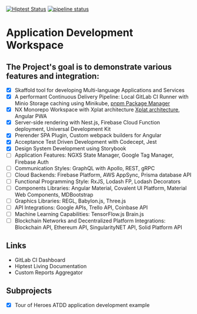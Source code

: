 [![Hiptest Status](https://app.hiptest.com/badges/folder/722126)](https://app.hiptest.com/projects/105770/test-plan/folders/722126) [![pipeline status](https://gitlab.com/bohushvitali/sandbox/badges/master/pipeline.svg)](https://gitlab.com/bohushvitali/sandbox/commits/master)

# Application Development Workspace

## The Project's goal is to demonstrate various features and integration:

- [x] Skaffold tool for developing Multi-language Applications and Services
- [x] A performant Continuous Delivery Pipeline: Local GitLab CI Runner with Minio Storage caching using Minikube, [pnpm Package Manager](https://github.com/pnpm/benchmarks-of-javascript-package-managers)
- [x] NX Monorepo Workspace with Xplat architecture [Xplat architecture](https://docs.google.com/document/d/1gUcPuHWjyO6nI3FLWCCfj-7rgAkcHUewdMYj_Izlm9U), Angular PWA
- [x] Server-side rendering with Nest.js, Firebase Cloud Function deployment, Universal Development Kit
- [x] Prerender SPA Plugin, Custom webpack builders for Angular
- [x] Acceptance Test Driven Development with Codecept, Jest
- [x] Design System Development using Storybook
- [ ] Application Features: NGXS State Manager, Google Tag Manager, Firebase Auth
- [ ] Communication Styles: GraphQL with Apollo, REST, gRPC
- [ ] Cloud Backends: Firebase Platform, AWS AppSync, Prisma database API
- [ ] Functional Programming Style: RxJS, Lodash FP, Lodash Decorators
- [ ] Components Libraries: Angular Material, Covalent UI Platform, Material Web Components, MDBootstrap
- [ ] Graphics Libraries: REGL, Babylon.js, Three.js
- [ ] API Integrations: Google APIs, Trello API, Coinbase API
- [ ] Machine Learning Capabilities: TensorFlow.js Brain.js
- [ ] Blockchain Networks and Decentralized Platform Integrations: Blockchain API, Ethereum API, SingularityNET API, Solid Platform API

## Links

- GitLab CI Dashboard
- Hiptest Living Documentation
- Custom Reports Aggregator

## Subprojects

- [x] Tour of Heroes ATDD application development example
